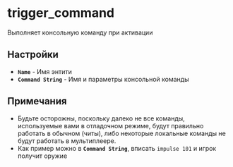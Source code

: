 ﻿# trigger_command

Выполняет консольную команду при активации

## Настройки

- **`Name`** - Имя энтити
- **`Command String`** - Имя и параметры консольной команды

## Примечания

- Будьте осторожны, поскольку далеко не все команды, используемые вами в отладочном режиме, будут правильно работать в обычном (читы), либо некоторые локальные команды не будут работать в мультиплеере.
- Как пример можно в **`Command String`**, вписать `impulse 101` и игрок получит оружие
